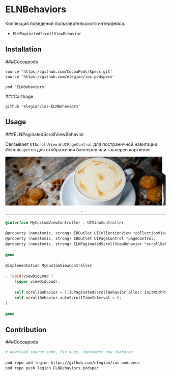 # ELNBehaviors

Коллекция поведений пользовательского интерфейса.

- `ELNPaginatedScrollViewBehavior`

## Installation

###Cocoapods

```
source 'https://github.com/CocoaPods/Specs.git'
source 'https://github.com/elegion/ios-podspecs'

pod 'ELNBehaviors' 
```

###Carthage

```
github 'elegion/ios-ELNBehaviors'
```

## Usage 

###ELNPaginatedScrollViewBehavior

Связывает `UIScrollView` и `UIPageControl` для постраничной навигации. Используется для отображения баннеров или галлереи картинок:

![scroll](scroll.gif)

```objective-c
@interface MyCustomViewController : UIViewController 

@property (nonatomic, strong) IBOutlet UICollectionView *collectionView;
@property (nonatomic, strong) IBOutlet UIPageControl *pageControl;
@property (nonatomic, strong) ELNPaginatedScrollViewBehavior *scrollBehavior;

@end
  
@implenentation MyCustomViewController
  
- (void)viewDidLoad {
	[super viewDidLoad];
  
    self.scrollBehavior = [[ICPaginatedScrollBehavior alloc] initWithPageControl:self.pageControl scrollView:self.collectionView];
    self.scrollBehavior.autoScrollTimeInterval = 8;
}

@end
```

## Contribution

###Cocoapods

```sh
# download source code, fix bugs, implement new features

pod repo add legion https://github.com/elegion/ios-podspecs
pod repo push legion ELNBehaviors.podspec
```